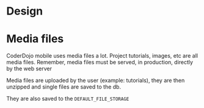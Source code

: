 # Design

# Media files

CoderDojo mobile uses media files a lot. Project tutorials, images, etc are all media files. Remember, media files must be served, in production, directly by the web server

Media files are uploaded by the user (example: tutorials), they are then unzipped and single files are saved to the db.

They are also saved to the `DEFAULT_FILE_STORAGE` 
